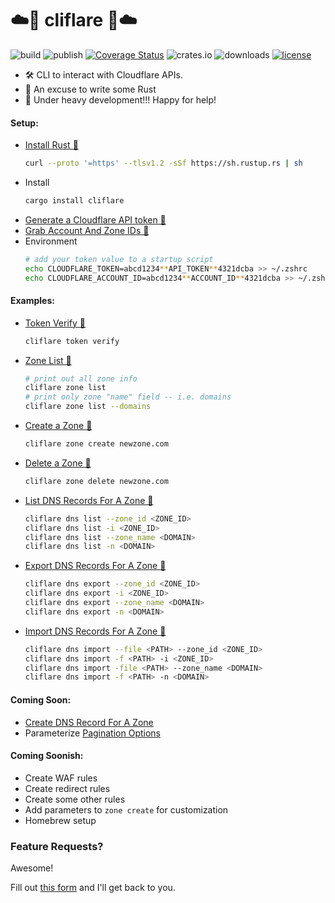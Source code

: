 # ☁️🚀 cliflare 🚀☁️
![build](https://github.com/davepmiller/cliflare/actions/workflows/ci.yml/badge.svg?branch=main)
![publish](https://github.com/davepmiller/cliflare/actions/workflows/publish.yml/badge.svg?branch=main)
[![Coverage Status](https://coveralls.io/repos/github/davepmiller/cliflare/badge.svg)](https://coveralls.io/github/davepmiller/cliflare)
![crates.io](https://img.shields.io/crates/v/cliflare.svg)
![downloads](https://img.shields.io/crates/d/cliflare)
[![license](https://img.shields.io/badge/license-MIT-green.svg)](https://opensource.org/licenses/MIT)

* 🛠 CLI️ to interact with Cloudflare APIs.
* 🥳 An excuse to write some Rust
* 👷 Under heavy development!!! Happy for help!

#### Setup:
* [Install Rust 📝](https://www.rust-lang.org/tools/install)
    ```bash
    curl --proto '=https' --tlsv1.2 -sSf https://sh.rustup.rs | sh
    ```
* Install
    ```bash
    cargo install cliflare
    ```
* [Generate a Cloudflare API token 📝](https://developers.cloudflare.com/cloudflare-one/api-terraform/scoped-api-tokens/)
* [Grab Account And Zone IDs 📝](https://developers.cloudflare.com/fundamentals/setup/find-account-and-zone-ids/)
* Environment
  ```bash
  # add your token value to a startup script
  echo CLOUDFLARE_TOKEN=abcd1234**API_TOKEN**4321dcba >> ~/.zshrc
  echo CLOUDFLARE_ACCOUNT_ID=abcd1234**ACCOUNT_ID**4321dcba >> ~/.zshrc
  ```
#### Examples:
* [Token Verify 📝](https://developers.cloudflare.com/api/operations/user-api-tokens-verify-token)
    ```bash
    cliflare token verify
    ```
* [Zone List 📝](https://developers.cloudflare.com/api/operations/zones-get)
    ```bash
    # print out all zone info
    cliflare zone list
    # print only zone "name" field -- i.e. domains
    cliflare zone list --domains
    ```
* [Create a Zone 📝](https://developers.cloudflare.com/api/operations/zones-post)
  ```bash
  cliflare zone create newzone.com
  ```
* [Delete a Zone 📝](https://developers.cloudflare.com/api/operations/zones-0-delete)
  ```bash
  cliflare zone delete newzone.com
  ```
* [List DNS Records For A Zone 📝](https://developers.cloudflare.com/api/operations/dns-records-for-a-zone-list-dns-records)
  ```bash
  cliflare dns list --zone_id <ZONE_ID>
  cliflare dns list -i <ZONE_ID>
  cliflare dns list --zone_name <DOMAIN>
  cliflare dns list -n <DOMAIN>
  ```
* [Export DNS Records For A Zone 📝](https://developers.cloudflare.com/api/operations/dns-records-for-a-zone-export-dns-records)
  ```bash
  cliflare dns export --zone_id <ZONE_ID>
  cliflare dns export -i <ZONE_ID>
  cliflare dns export --zone_name <DOMAIN>
  cliflare dns export -n <DOMAIN>
  ```
* [Import DNS Records For A Zone 📝](https://developers.cloudflare.com/api/operations/dns-records-for-a-zone-import-dns-records)
  ```bash
  cliflare dns import --file <PATH> --zone_id <ZONE_ID>
  cliflare dns import -f <PATH> -i <ZONE_ID>
  cliflare dns import -file <PATH> --zone_name <DOMAIN>
  cliflare dns import -f <PATH> -n <DOMAIN>
  ```

#### Coming Soon:
* [Create DNS Record For A Zone](https://developers.cloudflare.com/api/operations/dns-records-for-a-zone-create-dns-record)
* Parameterize [Pagination Options](https://developers.cloudflare.com/fundamentals/api/how-to/make-api-calls/#pagination)

#### Coming Soonish:
* Create WAF rules
* Create redirect rules
* Create some other rules
* Add parameters to `zone create` for customization
* Homebrew setup

### Feature Requests?
Awesome!

Fill out [this form](https://docs.google.com/forms/d/e/1FAIpQLSfDBhmvtRn1C3Vzi_nplHV9QyBVbPUfdqhziUj_sWYyi-XIFw/viewform?usp=sf_link) and I'll get back to you.


